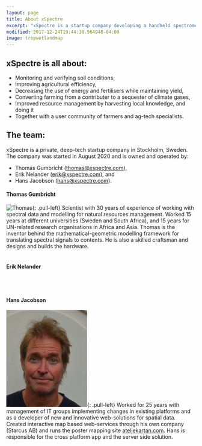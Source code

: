 ```yaml
---
layout: page
title: About xSpectre
excerpt: "xSpectre is a startup company developing a handheld spectrometer, or as we regard it - a 'Swiss army knife for soil sensing'. xSpectre is based in Stockholm, Sweden"
modified: 2017-12-24T19:44:38.564948-04:00
image: tropwetlandmap
---
```


## xSpectre is all about:

* Monitoring and verifying soil conditions,
* Improving agricultural efficiency,
* Decreasing the use of energy and fertilisers while maintaining yield,
* Converting farming from a contributer to a sequester of climate gases,
* Improved resource management by harvesting local knowledge, and doing it
* Together with a user community of farmers and ag-tech specialists.

## The team:

xSpectre is a private, deep-tech startup company in Stockholm, Sweden. The company was started in August 2020 and is owned and operated by:

- Thomas Gumbricht (thomas@xspectre.com),
- Erik Nelander (erik@xspectre.com), and
- Hans Jacobson (hans@xspectre.com).

#### Thomas Gumbricht

![Thomas](../../images/thomas.png){: .pull-left}
Scientist with 30 years of experience of working with spectral data and modelling for natural resources management. Worked 15 years at different universities (Sweden and South Africa), and 15 years for UN-related research organisations in Africa and Asia. Thomas is the inventor behind the mathematical-geometric modelling framework for translating spectral signals to contents. He is also a skilled craftsman and designs and builds the hardware.
<br>
<br>
#### Erik Nelander
<br>
<br>

#### Hans Jacobson

![Hans](../images/hans2.png){: .pull-left}
Worked for 25 years with management of IT groups implementing changes in existing platforms and as a developer of new and innovative web-solutions for spatial data. Created interactive map based web-services through his own company (Starcus AB) and runs the poster mapping site [ateljekartan.com](https://ateljekartan.com). Hans is responsible for the cross platform app and the server side solution.
<br>
<br>
